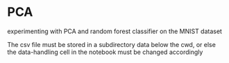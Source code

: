 # PCA
experimenting with PCA and random forest classifier on the MNIST dataset

The csv file must be stored in a subdirectory data below the cwd, or else the data-handling cell in the notebook must be changed
accordingly
